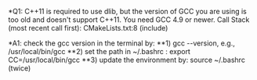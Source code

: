 *Q1: C++11 is required to use dlib, but the version of GCC you are using is too old and doesn't support C++11.  You need GCC 4.9 or newer.
      Call Stack (most recent call first):
        CMakeLists.txt:8 (include)

*A1: check the gcc version in the terminal by: 
**1) gcc --version, e.g., /usr/local/bin/gcc
**2) set the path in ~/.bashrc : export CC=/usr/local/bin/gcc 
**3) update the environment by: source ~/.bashrc (twice)
